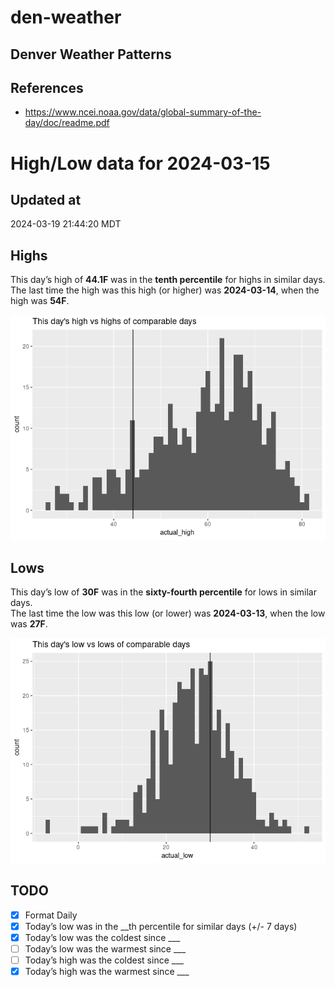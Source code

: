 # den-weather


## Denver Weather Patterns

## References

- <https://www.ncei.noaa.gov/data/global-summary-of-the-day/doc/readme.pdf>

# High/Low data for 2024-03-15

## Updated at

2024-03-19 21:44:20 MDT

## Highs

This day’s high of **44.1F** was in the **tenth percentile** for highs
in similar days.  
The last time the high was this high (or higher) was **2024-03-14**,
when the high was **54F**.

![](readme_files/figure-commonmark/unnamed-chunk-4-1.png)

## Lows

This day’s low of **30F** was in the **sixty-fourth percentile** for
lows in similar days.  
The last time the low was this low (or lower) was **2024-03-13**, when
the low was **27F**.

![](readme_files/figure-commonmark/unnamed-chunk-6-1.png)

## TODO

- [x] Format Daily
- [x] Today’s low was in the \_\_th percentile for similar days (+/- 7
  days)
- [x] Today’s low was the coldest since \_\_\_
- [ ] Today’s low was the warmest since \_\_\_
- [ ] Today’s high was the coldest since \_\_\_
- [x] Today’s high was the warmest since \_\_\_
